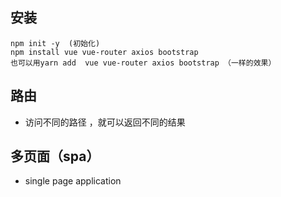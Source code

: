## 安装
```
npm init -y  (初始化) 
npm install vue vue-router axios bootstrap
也可以用yarn add  vue vue-router axios bootstrap （一样的效果）
```


## 路由
- 访问不同的路径 ，就可以返回不同的结果

## 多页面（spa）
- single page application